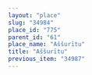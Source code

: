 ```yaml
---
layout: "place"
slug: "34984"
place_id: "775"
parent_id: "61"
place_name: "Aššurītu"
title: "Aššurītu"
previous_item: "34987"
---
```

